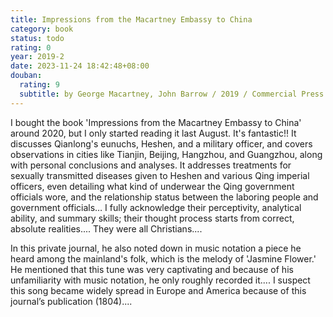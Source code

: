 ```yaml
---
title: Impressions from the Macartney Embassy to China
category: book
status: todo
rating: 0
year: 2019-2
date: 2023-11-24 18:42:48+08:00
douban:
  rating: 9
  subtitle: by George Macartney, John Barrow / 2019 / Commercial Press
---
```


I bought the book 'Impressions from the Macartney Embassy to China' around 2020, but I only started reading it last August. It's fantastic!! It discusses Qianlong's eunuchs, Heshen, and a military officer, and covers observations in cities like Tianjin, Beijing, Hangzhou, and Guangzhou, along with personal conclusions and analyses. It addresses treatments for sexually transmitted diseases given to Heshen and various Qing imperial officers, even detailing what kind of underwear the Qing government officials wore, and the relationship status between the laboring people and government officials… I fully acknowledge their perceptivity, analytical ability, and summary skills; their thought process starts from correct, absolute realities.... They were all Christians....

In this private journal, he also noted down in music notation a piece he heard among the mainland's folk, which is the melody of 'Jasmine Flower.' He mentioned that this tune was very captivating and because of his unfamiliarity with music notation, he only roughly recorded it.... I suspect this song became widely spread in Europe and America because of this journal’s publication (1804)....
